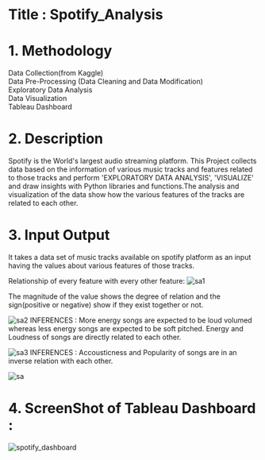 # Title : Spotify_Analysis
# 1. Methodology
Data Collection(from Kaggle)          
Data Pre-Processing (Data Cleaning and Data Modification)                
Exploratory Data Analysis                 
Data Visualization  
Tableau Dashboard

# 2. Description
Spotify is the World's largest audio streaming platform. This Project collects data based on the information of various music tracks and features related to those tracks and perform 'EXPLORATORY DATA ANALYSIS', 'VISUALIZE' and draw insights with Python libraries and functions.The analysis and visualization of the data show how the various features of the tracks are related to each other.

# 3. Input Output
It takes a data set of music tracks available on spotify platform as an input having the values about various features of those tracks.






Relationship of every feature with every other feature:
![sa1](https://user-images.githubusercontent.com/114925607/208237581-7194763e-003e-473d-bcc4-3e0d61892939.png)


The magnitude of the value shows the degree of relation and the sign(positive or negative) show if they exist together or not.







![sa2](https://user-images.githubusercontent.com/114925607/208237588-e22e987b-5ab6-4d21-bed5-3d6f67abf04c.png)
INFERENCES : More energy songs are expected to be loud volumed whereas less energy songs are expected to be soft pitched. Energy and Loudness of songs are directly related to each other.








![sa3](https://user-images.githubusercontent.com/114925607/208237591-309987e1-3456-40c5-bb0d-48a71588d7bc.png)
INFERENCES : Accousticness and Popularity of songs are in an inverse relation with each other.








![sa](https://user-images.githubusercontent.com/114925607/208237594-0beff07f-12f7-44f3-9a67-beb73e7785cd.png)




# 4. ScreenShot of Tableau Dashboard :

![spotify_dashboard](https://user-images.githubusercontent.com/114925607/208237793-12b6e006-f843-4973-a8c4-f6d63673624b.png)

